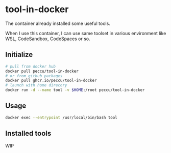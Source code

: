 # tool-in-docker

The container already installed some useful tools.

When I use this container, I can use same toolset in various environment like WSL, CodeSandbox, CodeSpaces or so.

## Initialize

```bash
# pull from docker hub
docker pull peccu/tool-in-docker
# or from github packages
docker pull ghcr.io/peccu/tool-in-docker
# launch with home direcory
docker run -d --name tool -v $HOME:/root peccu/tool-in-docker
```

## Usage

```bash
docker exec --entrypoint /usr/local/bin/bash tool
```

## Installed tools

WIP
